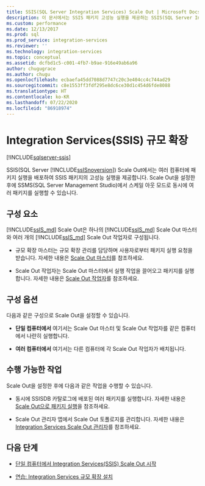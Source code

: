 ```yaml
---
title: SSIS(SQL Server Integration Services) Scale Out | Microsoft Docs
description: 이 문서에서는 SSIS 패키지 고성능 실행을 제공하는 SSIS(SQL Server Integration Services) Scale Out 기능을 간략하게 설명
ms.custom: performance
ms.date: 12/13/2017
ms.prod: sql
ms.prod_service: integration-services
ms.reviewer: ''
ms.technology: integration-services
ms.topic: conceptual
ms.assetid: dcfbd1c5-c001-4fb7-b9ae-916e49ab6a96
author: chugugrace
ms.author: chugu
ms.openlocfilehash: ecbaefa45dd7088d7747c20c3e404cc4c744ad29
ms.sourcegitcommit: c8e1553ff3fdf295e8dc6ce30d1c454d6fde8088
ms.translationtype: HT
ms.contentlocale: ko-KR
ms.lasthandoff: 07/22/2020
ms.locfileid: "86918974"
---
```

# <a name="integration-services-ssis-scale-out"></a>Integration Services(SSIS) 규모 확장

[!INCLUDE[sqlserver-ssis](../../includes/applies-to-version/sqlserver-ssis.md)]


SSIS(SQL Server [!INCLUDE[ssISnoversion](../../includes/ssisnoversion-md.md)]) Scale Out에서는 여러 컴퓨터에 패키지 실행을 배포하여 SSIS 패키지의 고성능 실행을 제공합니다. Scale Out을 설정한 후에 SSMS(SQL Server Management Studio)에서 스케일 아웃 모드로 동시에 여러 패키지를 실행할 수 있습니다.

## <a name="components"></a>구성 요소
[!INCLUDE[ssIS_md](../../includes/ssis-md.md)] Scale Out은 하나의 [!INCLUDE[ssIS_md](../../includes/ssis-md.md)] Scale Out 마스터와 여러 개의 [!INCLUDE[ssIS_md](../../includes/ssis-md.md)] Scale Out 작업자로 구성됩니다.

-   규모 확장 마스터는 규모 확장 관리를 담당하며 사용자로부터 패키지 실행 요청을 받습니다. 자세한 내용은 [Scale Out 마스터](integration-services-ssis-scale-out-master.md)를 참조하세요.

-   Scale Out 작업자는 Scale Out 마스터에서 실행 작업을 끌어오고 패키지를 실행합니다. 자세한 내용은 [Scale Out 작업자](integration-services-ssis-scale-out-worker.md)를 참조하세요.

## <a name="configuration-options"></a>구성 옵션
다음과 같은 구성으로 Scale Out을 설정할 수 있습니다.

-   **단일 컴퓨터에서** 여기서는 Scale Out 마스터 및 Scale Out 작업자를 같은 컴퓨터에서 나란히 실행합니다.

-   **여러 컴퓨터에서** 여기서는 다른 컴퓨터에 각 Scale Out 작업자가 배치됩니다.

## <a name="what-you-can-do"></a>수행 가능한 작업
Scale Out을 설정한 후에 다음과 같은 작업을 수행할 수 있습니다.

-   동시에 SSISDB 카탈로그에 배포된 여러 패키지를 실행합니다. 자세한 내용은 [Scale Out으로 패키지 실행](run-packages-in-integration-services-ssis-scale-out.md)을 참조하세요.

-   Scale Out 관리자 앱에서 Scale Out 토폴로지를 관리합니다. 자세한 내용은 [Integration Services Scale Out 관리자](integration-services-ssis-scale-out-manager.md)를 참조하세요.

## <a name="next-steps"></a>다음 단계
-   [단일 컴퓨터에서 Integration Services(SSIS) Scale Out 시작](get-started-with-ssis-scale-out-onebox.md)

-   [연습: Integration Services 규모 확장 설치](walkthrough-set-up-integration-services-scale-out.md)
